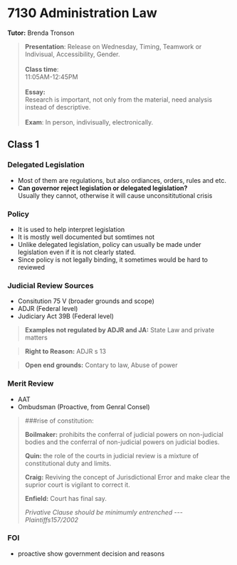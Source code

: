 # 7130 Administration Law

**Tutor:** Brenda Tronson
> **Presentation**: 
> Release on Wednesday,
> Timing,
> Teamwork or Indivisual,
> Accessibility, Gender.
> <br>
> <br>**Class time**: 
> <br>11:05AM-12:45PM
> <br>
> <br>**Essay:**
> <br>Research is important, not only from the material, need analysis instead of descriptive.
> <br><br> **Exam**: In person, indivisually, electronically. 

## Class 1
### Delegated Legislation
* Most of them are regulations, but also ordiances, orders, rules and etc.
* **Can governor reject legislation or delegated legislation?** <br> Usually they cannot, otherwise it will cause unconsititutional crisis

### Policy
* It is used to help interpret legislation
* It is mostly well documented but somtimes not
* Unlike delegated legislation, policy can usually be made under legislation even if it is not clearly stated.
* Since policy is not legally binding, it sometimes would be hard to reviewed

### Judicial Review Sources
* Consitution 75 V (broader grounds and scope)
* ADJR (Federal level)
* Judiciary Act 39B (Federal level)

> **Examples not regulated by ADJR and JA:** State Law and private matters

> **Right to Reason:** ADJR s 13

> **Open end grounds:** Contary to law, Abuse of power

### Merit Review
* AAT
* Ombudsman (Proactive, from Genral Consel)

> ###rise of constitution:
>
> **Boilmaker:** prohibits the conferral of judicial powers on non-judicial bodies and the conferral of non-judicial powers on judicial bodies.
>  
> **Quin:** the role of the courts in judicial review is a mixture of constitutional duty and limits.
>  
>  **Craig:** Reviving the concept of Jurisdictional Error and make clear the suprior court is vigilant to correct it.
> 
>  **Enfield:** Court has final say.
> 
> *Privative Clause should be minimumly entrenched ---Plaintiffs157/2002*
> 

### FOI
* proactive show government decision and reasons







